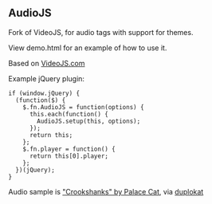 AudioJS
--------
Fork of VideoJS, for audio tags with support for themes.

View demo.html for an example of how to use it.

Based on [VideoJS.com](http://videojs.com) 


Example jQuery plugin:

    if (window.jQuery) {
      (function($) {
        $.fn.AudioJS = function(options) {
          this.each(function() {
            AudioJS.setup(this, options);
          });
          return this;
        };
        $.fn.player = function() {
          return this[0].player;
        };
      })(jQuery);
    }


Audio sample is ["Crookshanks" by Palace Cat](http://palacecat.bandcamp.com/track/crookshanks), via [duplokat](http://duplokat.tumblr.com/post/12695092003/geek-friday-ringtone)